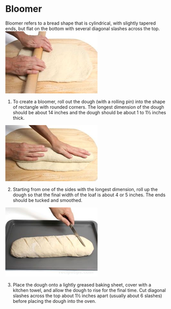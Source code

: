 # Bloomer
Bloomer refers to a bread shape that is cylindrical, with slightly tapered ends, but flat on the bottom with several diagonal slashes across the top.   
![Step 1](resources/bloomer-1.jpg)

1. To create a bloomer, roll out the dough (with a rolling pin) into the shape of rectangle with rounded corners. The longest dimension of the dough should be about 14 inches and the dough should be about 1 to 1½ inches thick.

![Step 2](resources/bloomer-2.jpg)

2. Starting from one of the sides with the longest dimension, roll up the dough so that the final width of the loaf is about 4 or 5 inches. The ends should be tucked and smoothed.

![Step 3](resources/bloomer-3.jpg)

3. Place the dough onto a lightly greased baking sheet, cover with a kitchen towel, and allow the dough to rise for the final time. Cut diagonal slashes across the top about 1½ inches apart (usually about 6 slashes) before placing the dough into the oven.
